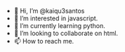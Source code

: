 - 👋 Hi, I’m @kaiqu3santos
- 👀 I’m interested in javascript.
- 🌱 I’m currently learning python.
- 💞️ I’m looking to collaborate on html.
- 📫 How to reach me.

<!---
kaiqu3santos/kaiqu3santos is a ✨ special ✨ repository because its `README.md` (this file) appears on your GitHub profile.
You can click the Preview link to take a look at your changes.
--->

